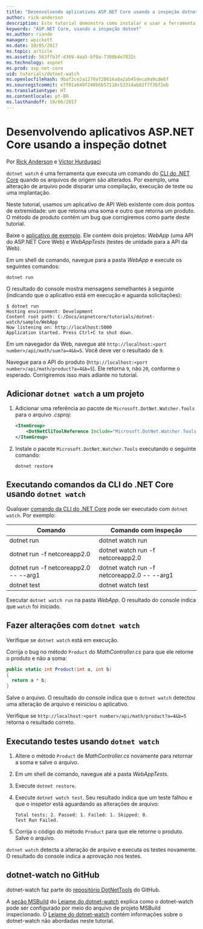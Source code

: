 ```yaml
---
title: "Desenvolvendo aplicativos ASP.NET Core usando a inspeção dotnet"
author: rick-anderson
description: Este tutorial demonstra como instalar e usar a ferramenta de inspetor de arquivo (dotnet watch) da CLI do .NET Core em um aplicativo do ASP.NET Core.
keywords: "ASP.NET Core, usando a inspeção dotnet"
ms.author: riande
manager: wpickett
ms.date: 10/05/2017
ms.topic: article
ms.assetid: 563ffb3f-d369-4aa5-bf0a-7300b4e7832c
ms.technology: aspnet
ms.prod: asp.net-core
uid: tutorials/dotnet-watch
ms.openlocfilehash: 9baf2ce2a1270a728616a8a2ab45deca9a9cde6f
ms.sourcegitcommit: e7f01a649f240b6b57118c53314ab82f7f36f2eb
ms.translationtype: HT
ms.contentlocale: pt-BR
ms.lasthandoff: 10/06/2017
---
```

# <a name="developing-aspnet-core-apps-using-dotnet-watch"></a>Desenvolvendo aplicativos ASP.NET Core usando a inspeção dotnet

Por [Rick Anderson](https://twitter.com/RickAndMSFT) e [Victor Hurdugaci](https://twitter.com/victorhurdugaci)

`dotnet watch` é uma ferramenta que executa um comando do [CLI do .NET Core](/dotnet/core/tools) quando os arquivos de origem são alterados. Por exemplo, uma alteração de arquivo pode disparar uma compilação, execução de teste ou uma implantação.

Neste tutorial, usamos um aplicativo de API Web existente com dois pontos de extremidade: um que retorna uma soma e outro que retorna um produto. O método de produto contém um bug que corrigiremos como parte deste tutorial.

Baixe o [aplicativo de exemplo](https://github.com/aspnet/Docs/tree/master/aspnetcore/tutorials/dotnet-watch/sample). Ele contém dois projetos: *WebApp* (uma API do ASP.NET Core Web) e *WebAppTests* (testes de unidade para a API da Web).

Em um shell de comando, navegue para a pasta *WebApp* e execute os seguintes comandos:

```console
dotnet run
```

O resultado do console mostra mensagens semelhantes à seguinte (indicando que o aplicativo está em execução e aguarda solicitações):

```console
$ dotnet run
Hosting environment: Development
Content root path: C:/Docs/aspnetcore/tutorials/dotnet-watch/sample/WebApp
Now listening on: http://localhost:5000
Application started. Press Ctrl+C to shut down.
```

Em um navegador da Web, navegue até `http://localhost:<port number>/api/math/sum?a=4&b=5`. Você deve ver o resultado de `9`.

Navegue para o API do produto (`http://localhost:<port number>/api/math/product?a=4&b=5`). Ele retorna `9`, não `20`, conforme o esperado. Corrigiremos isso mais adiante no tutorial.

## <a name="add-dotnet-watch-to-a-project"></a>Adicionar `dotnet watch` a um projeto

1. Adicionar uma referência ao pacote de `Microsoft.DotNet.Watcher.Tools` para o arquivo *.csproj*:

    ```xml
    <ItemGroup>
        <DotNetCliToolReference Include="Microsoft.DotNet.Watcher.Tools" Version="2.0.0" />
    </ItemGroup> 
    ```

1. Instale o pacote `Microsoft.DotNet.Watcher.Tools` executando o seguinte comando:
    
    ```console
    dotnet restore
    ```

## <a name="running-net-core-cli-commands-using-dotnet-watch"></a>Executando comandos da CLI do .NET Core usando `dotnet watch`

Qualquer [comando da CLI do .NET Core](/dotnet/core/tools#cli-commands) pode ser executado com `dotnet watch`. Por exemplo:

| Comando | Comando com inspeção |
| ---- | ----- |
| dotnet run | dotnet watch run |
| dotnet run -f netcoreapp2.0 | dotnet watch run -f netcoreapp2.0 |
| dotnet run -f netcoreapp2.0 -- --arg1 | dotnet watch run -f netcoreapp2.0 -- --arg1 |
| dotnet test | dotnet watch test |

Executar `dotnet watch run` na pasta *WebApp*. O resultado do console indica que `watch` foi iniciado.

## <a name="making-changes-with-dotnet-watch"></a>Fazer alterações com `dotnet watch`

Verifique se `dotnet watch` está em execução.

Corrija o bug no método `Product` do *MathController.cs* para que ele retorne o produto e não a soma:

```csharp
public static int Product(int a, int b)
{
  return a * b;
} 
```

Salve o arquivo. O resultado do console indica que o `dotnet watch` detectou uma alteração de arquivo e reiniciou o aplicativo.

Verifique se `http://localhost:<port number>/api/math/product?a=4&b=5` retorna o resultado correto.

## <a name="running-tests-using-dotnet-watch"></a>Executando testes usando `dotnet watch`

1. Altere o método `Product` de *MathController.cs* novamente para retornar a soma e salve o arquivo.
1. Em um shell de comando, navegue até a pasta *WebAppTests*.
1. Execute `dotnet restore`.
1. Execute `dotnet watch test`. Seu resultado indica que um teste falhou e que o inspetor está aguardando as alterações de arquivo:

     ```console
     Total tests: 2. Passed: 1. Failed: 1. Skipped: 0.
     Test Run Failed.
     ```

1. Corrija o código do método `Product` para que ele retorne o produto. Salve o arquivo.

`dotnet watch` detecta a alteração de arquivo e executa os testes novamente. O resultado do console indica a aprovação nos testes.

## <a name="dotnet-watch-in-github"></a>dotnet-watch no GitHub

dotnet-watch faz parte do [repositório DotNetTools](https://github.com/aspnet/DotNetTools/tree/dev/src/Microsoft.DotNet.Watcher.Tools) do GitHub.

A [seção MSBuild](https://github.com/aspnet/DotNetTools/blob/dev/src/Microsoft.DotNet.Watcher.Tools/README.md#msbuild) do [Leiame do dotnet-watch](https://github.com/aspnet/DotNetTools/blob/dev/src/Microsoft.DotNet.Watcher.Tools/README.md) explica como o dotnet-watch pode ser configurado por meio do arquivo de projeto MSBuild inspecionado. O [Leiame do dotnet-watch](https://github.com/aspnet/DotNetTools/blob/dev/src/Microsoft.DotNet.Watcher.Tools/README.md) contém informações sobre o dotnet-watch não abordadas neste tutorial.
